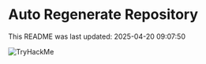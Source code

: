 # Auto Regenerate Repository

This README was last updated: 2025-04-20 09:07:50

 ![TryHackMe](https://tryhackme.com/badge/533634)